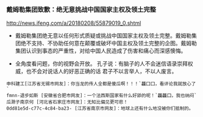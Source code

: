 ### 戴姆勒集团致歉：绝无意挑战中国国家主权及领土完整
http://news.ifeng.com/a/20180208/55879019_0.shtml
- 戴姆勒集团绝无意以任何形式质疑或挑战中国国家主权及领土完整。戴姆勒集团绝不支持、不协助任何意在颠覆或破坏中国主权及领土完整的企图。戴姆勒集团认识到事态的严重性，对给中国人民造成了伤害和痛心而深感懊悔。

- 全角度看问题，你的视野会开放。
孔子说：有脑子的人不会迷信语录崇拜权威，也不会对说话人的好恶正确的话
君子不以言举人，不以人废言。
```
申科建工[江苏省无锡市网友]：你当龙的传人全都是傻瓜啊！！！`龘囗囗，看评论我就放心了`
fmnn-退步如斯 [安徽省合肥市网友]：一个法西斯国家有什么好舔的呢！`龘龘囗，我也纳闷`
瓜滁子南京何 [河北省石家庄市网友]：无知比偏见更可悲！
0dd81e5d-c77c-4c84-ba23- [江苏省南京市网友]：地球上还有什么地没被你们抵制的。
